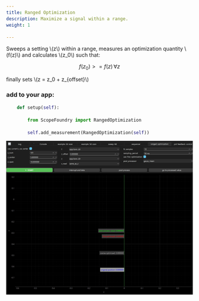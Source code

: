 ```yaml
---
title: Ranged Optimization
description: Maximize a signal within a range.
weight: 1

---
```


Sweeps a setting \\(z\\) within a range, measures an optimization quantity \\(f(z)\\) and calculates \\(z_0\\) such that:


```math
f(z_0) >= f(z) \, \forall z
```

finally sets \\(z = z_0 + z_{offset}\\)



### add to your app:

```python
    def setup(self):

        from ScopeFoundry import RangedOptimization

        self.add_measurement(RangedOptimization(self))
```


![overview](overview.png)